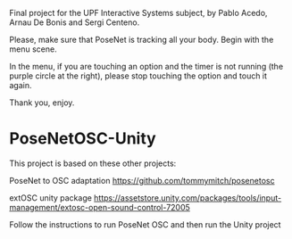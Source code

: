 Final project for the UPF Interactive Systems subject, by Pablo Acedo, Arnau De Bonis and Sergi Centeno.

Please, make sure that PoseNet is tracking all your body. Begin with the menu scene. 

In the menu, if you are touching an option and the timer is not running (the purple circle at the right), please stop touching the option and touch it again.

Thank you, enjoy.


# PoseNetOSC-Unity

This project is based on these other projects: 

PoseNet to OSC adaptation
https://github.com/tommymitch/posenetosc 

extOSC unity package
https://assetstore.unity.com/packages/tools/input-management/extosc-open-sound-control-72005

Follow the instructions to run PoseNet OSC and then run the Unity project
